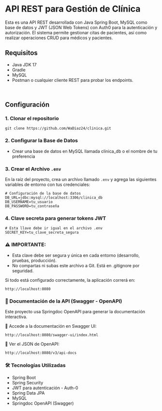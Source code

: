 # API REST para Gestión de Clínica
Esta es una API REST desarrollada con Java Spring Boot, MySQL como base de datos y JWT (JSON Web Tokens) con Auth0 para la autenticación y autorización. 
El sistema permite gestionar citas de pacientes, así como realizar operaciones CRUD para médicos y pacientes.

<h2>Requisitos</h2>
<ul>
  <li>Java JDK 17</li>
  <li>Gradle</li>
  <li>MySQL</li>
  <li>Postman o cualquier cliente REST para probar los endpoints.</li>
</ul>
<br/>
<h2>Configuración</h2>
<h3>1. Clonar el repositorio</h3>

```env
git clone https://github.com/WaDiaz24/clinica.git
```
<h3>2. Configurar la Base de Datos</h3>
<ul>
  <li>Crear una base de datos en MySQL llamada clinica_db o el nombre de tu preferencia</li>
</ul>


### **3. Crear el Archivo `.env`**
En la raíz del proyecto, crea un archivo llamado `.env` y agrega las siguientes variables de entorno con tus credenciales:

```env
# Configuración de la base de datos
DB_URL=jdbc:mysql://localhost:3306/clinica_db
DB_USERNAME=tu_usuario
DB_PASSWORD=tu_contraseña
```

### **4. Clave secreta para generar tokens JWT**

```
# Esta llave debe ir igual en el archivo .env
SECRET_KEY=tu_clave_secreta_segura
```
<h3>⚠️ IMPORTANTE:</h3>
<ul>
  <li>Esta clave debe ser segura y única en cada entorno (desarrollo, pruebas, producción).</li>
  <li>No compartas ni subas este archivo a Git. Está en .gitignore por seguridad.</li>
</ul>
<p>Si todo está configurado correctamente, la aplicación correrá en:</p>

```
http://localhost:8080
```

<h3>📖 Documentación de la API (Swagger - OpenAPI)</h3>
<p>Este proyecto usa Springdoc OpenAPI para generar la documentación interactiva.</p>
<p>📌 Accede a la documentación en Swagger UI:</p>

```
http://localhost:8080/swagger-ui/index.html
```
<p>📌 Ver el JSON de OpenAPI:</p>

```
http://localhost:8080/v3/api-docs
```
<h3>🛠 Tecnologías Utilizadas</h3>
<ul>
  <li>Spring Boot</li>
  <li>Spring Security</li>
  <li>JWT para autenticación - Auth-0</li>
  <li>Spring Data JPA</li>
  <li>MySQL</li>
  <li>Springdoc OpenAPI (Swagger)</li>
</ul>
